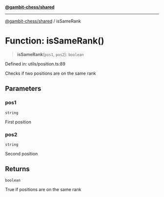 [**@gambit-chess/shared**](../README.md)

***

[@gambit-chess/shared](../globals.md) / isSameRank

# Function: isSameRank()

> **isSameRank**(`pos1`, `pos2`): `boolean`

Defined in: utils/position.ts:89

Checks if two positions are on the same rank

## Parameters

### pos1

`string`

First position

### pos2

`string`

Second position

## Returns

`boolean`

True if positions are on the same rank
